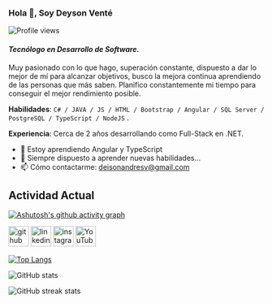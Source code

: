 ### Hola 👋, Soy **Deyson Venté**

![Profile views](https://komarev.com/ghpvc/?username=Deyson19&color=green)

#### **_Tecnólogo en Desarrollo de Software._**

Muy pasionado con lo que hago, superación constante, dispuesto a dar lo mejor de mí para alcanzar objetivos, busco la mejora continua aprendiendo de las personas que más saben. Planifico constantemente mi tiempo para conseguir el mejor rendimiento posible.

**Habilidades**: `C# / JAVA / JS / HTML / Bootstrap / Angular / SQL Server / PostgreSQL / TypeScript / NodeJS` .

**Experiencia**: Cerca de 2 años desarrollando como Full-Stack en .NET.

- 🌱 Estoy aprendiendo Angular y TypeScript
- 💬 Siempre dispuesto a aprender nuevas habilidades...
- 📫 Cómo contactarme: <deisonandresv@gmail.com>

## Actividad Actual

[![Ashutosh's github activity graph](https://github-readme-activity-graph.vercel.app/graph?username=deyson19&bg_color=02184b&color=f5f906&line=050505&point=f1efef&area=true&hide_border=true)](https://github.com/ashutosh00710/github-readme-activity-graph)


[<img src='https://cdn.jsdelivr.net/npm/simple-icons@3.0.1/icons/github.svg' alt='github' height='40'>](https://github.com/Deyson19) [<img src='https://cdn.jsdelivr.net/npm/simple-icons@3.0.1/icons/linkedin.svg' alt='linkedin' height='40'>](https://www.linkedin.com/in/deysonvente//) [<img src='https://cdn.jsdelivr.net/npm/simple-icons@3.0.1/icons/instagram.svg' alt='instagram' height='40'>](https://www.instagram.com/deyson_vente/) [<img src='https://cdn.jsdelivr.net/npm/simple-icons@3.0.1/icons/youtube.svg' alt='YouTube' height='40'>](https://www.youtube.com/channel/UC3pc9SwxmLhtc--e_O1Psmg)

[![Top Langs](https://github-readme-stats.vercel.app/api/top-langs/?username=Deyson19)](https://github.com/anuraghazra/github-readme-stats)

![GitHub stats](https://github-readme-stats.vercel.app/api?username=Deyson19&show_icons=true)

![GitHub streak stats](https://github-readme-streak-stats.herokuapp.com/?user=Deyson19)
